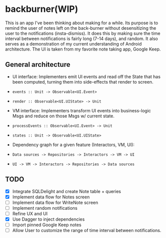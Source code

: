 # backburner(WIP)

This is an app I've been thinking about making for a while. Its purpose is to remind the user of notes left on the back-burner without desensitizing the user to the notifications (insta-dismiss). It does this by making sure the time interval between notifications is fairly long (7-14 days), and random. It also serves as a demonstration of my current understanding of Android architecture. The UI is taken from my favorite note taking app, Google Keep.

## General architecture

* UI interface: Implementers emit UI events and read off the State that has been computed, turning them into side-effects that render to screen.
*     events :: Unit -> Observable<UI.Event>
*     render :: Observable<UI.UIState> -> Unit
* VM interface: Implementers transform UI events into business-logic Msgs and reduce on those Msgs w/ current state.
*     processEvents :: Observable<UI.Event> -> Unit
*     states :: Unit -> Observable<UI.UIState>
* Dependency graph for a given feature (Interactors, VM, UI):
*     Data sources -> Repositories -> Interactors -> VM -> UI
*     UI -> VM -> Interactors -> Repositories -> Data sources

## TODO

- [x] Integrate SQLDelight and create Note table + queries
- [x] Implement data flow for Notes screen 
- [ ] Implement data flow for WriteNote screen
- [ ] Implement random notifications
- [ ] Refine UX and UI
- [x] Use Dagger to inject dependencies
- [ ] Import pinned Google Keep notes
- [ ] Allow User to customize the range of time interval between notifications.
